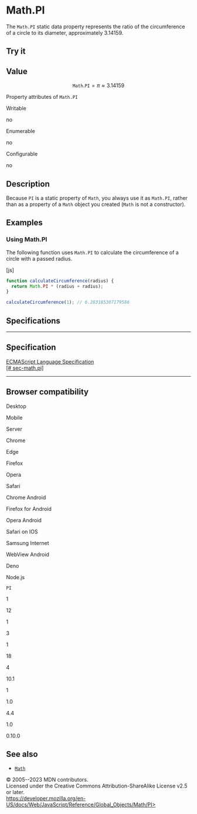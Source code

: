 Math.PI
=======

 
The `Math.PI` static data property represents the ratio of the
circumference of a circle to its diameter, approximately 3.14159.


 
Try it 
------

 



 
Value
-----

 
$${\mathtt{M}\mathtt{a}\mathtt{t}\mathtt{h}.\mathtt{P}\mathtt{I}} = \pi \approx 3.14159$$

 
Property attributes of `Math.PI`




Writable

no

Enumerable

no

Configurable

no

 
Description
-----------

 
Because `PI` is a static property of `Math`, you always use it as
`Math.PI`, rather than as a property of a `Math` object you created
(`Math` is not a constructor).



 
Examples
--------


 
### Using Math.PI 

 
The following function uses `Math.PI` to calculate the circumference of
a circle with a passed radius.

 
 
[js]


```js
function calculateCircumference(radius) {
  return Math.PI * (radius + radius);
}

calculateCircumference(1); // 6.283185307179586
```




Specifications
--------------

 
  ---------------------------------------------------------------------------------------------
  Specification
  ---------------------------------------------------------------------------------------------
  [ECMAScript Language Specification\
  [\#
  sec-math.pi]](https://tc39.es/ecma262/multipage/numbers-and-dates.html#sec-math.pi)

  ---------------------------------------------------------------------------------------------


Browser compatibility 
---------------------

 


Desktop

Mobile

Server

Chrome

Edge

Firefox

Opera

Safari

Chrome Android

Firefox for Android

Opera Android

Safari on IOS

Samsung Internet

WebView Android

Deno

Node.js

`PI`

1

12

1

3

1

18

4

10.1

1

1.0

4.4

1.0

0.10.0

 
See also 
--------

 
-   [`Math`](../math)



 
© 2005--2023 MDN contributors.\
Licensed under the Creative Commons Attribution-ShareAlike License v2.5
or later.\
https://developer.mozilla.org/en-US/docs/Web/JavaScript/Reference/Global_Objects/Math/PI>

